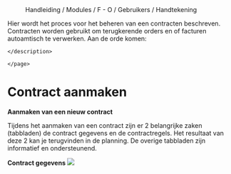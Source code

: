 <properties>
	<menu>
		<position>Handleiding / Modules / F - O / Gebruikers / Handtekening</position> 
		<title>Handtekening</title>
	</menu>
	<page>
		<title>Handtekening</title>
		<description> Hier wordt het proces voor het beheren van een contracten beschreven. Contracten worden gebruikt om terugkerende orders en of facturen autoamtisch te verwerken. Aan de orde komen:


	</description>
				
	</page>

</properties>

# Contract aanmaken #

**Aanmaken van een nieuw contract**

Tijdens het aanmaken van een contract zijn er 2 belangrijke zaken (tabbladen) de contract gegevens en de contractregels. Het resultaat van deze 2 kan je terugvinden in de planning. De overige tabbladen zijn informatief en ondersteunend.


**Contract gegevens** 
![](images/contract-hoofdpagina.png) 

